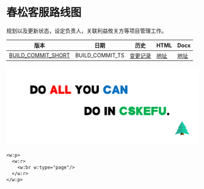 # 春松客服路线图

规划以及更新状态，设定负责人，关联利益攸关方等项目管理工作。

<!-- BUILD_COMMIT_SHORT and BUILD_COMMIT_TS are resolved automatically -->

| 版本 | 日期 | 历史 | HTML | Docx |
| --- | --- | --- | --- | --- |
| [BUILD_COMMIT_SHORT](https://github.com/chatopera/cskefu.roadmap/commit/BUILD_COMMIT_SHORT)  | BUILD_COMMIT_TS  | [变更记录](https://github.com/chatopera/cskefu.roadmap/commits/master) | [地址](https://chatopera.github.io/cskefu.roadmap/) | [地址](https://chatopera.github.io/cskefu.roadmap/assets/春松客服路线图.docx) |
<!-- markup:table-caption 文档版本 -->

![团结合作，共赢未来](../assets/screenshot-20220417-104259.png)

<!-- 在此之上添加内容, https://stackoverflow.com/questions/16965490/pandoc-markdown-page-break -->
```{=openxml}
<w:p>
  <w:r>
    <w:br w:type="page"/>
  </w:r>
</w:p>
```
